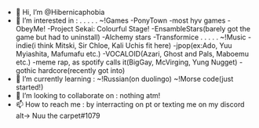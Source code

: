 - 👋 Hi, I’m @Hibernicaphobia
- 👀 I’m interested in : 
.  .  .  .  .  ~!Games -PonyTown -most hyv games -ObeyMe! -Project Sekai: Colourful Stage! -EnsambleStars(barely got the game but had to uninstall) -Alchemy stars -Transformice
.  .  .  .  .  ~!Music -indie(i think Mitski, Sir Chloe, Kali Uchis fit here) -jpop(ex:Ado, Yuu Myiashita, Mafumafu etc.) -VOCALOID(Azari, Ghost and Pals, Maboemu etc.) -meme rap, as spotify calls it(BigGay, McVirging, Yung Nugget) -gothic hardcore(recently got into)
- 🌱 I’m currently learning : ~!Russian(on duolingo) ~!Morse code(just started!)
- 💞️ I’m looking to collaborate on : nothing atm!
- 📫 How to reach me : by interracting on pt or texting me on my discord alt-> Nuu the carpet#1079

<!---
Hibernicaphobia/Hibernicaphobia is a ✨ special ✨ repository because its `README.md` (this file) appears on your GitHub profile.
You can click the Preview link to take a look at your changes.
--->

